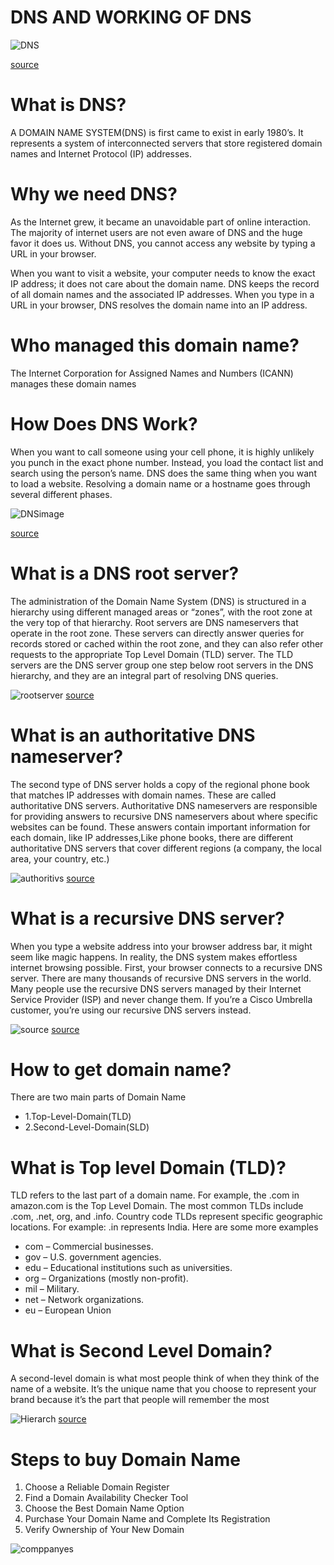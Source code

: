 # DNS AND WORKING OF DNS	
![DNS](https://phoenixnap.com/kb/wp-content/uploads/2021/04/what-is-a-domain-name-and-how-does-it-work.png)

[source](https://phoenixnap.com/kb/wp-content/uploads/2021/04/flush-dns-how-dns-works.png)

# What is DNS?
A DOMAIN NAME SYSTEM(DNS) is first came to exist in early 1980’s. It represents a system of interconnected servers that store registered domain names and Internet Protocol (IP) addresses.

# Why we need DNS?

As the Internet grew, it became an unavoidable part of online interaction. The majority of internet users are not even aware of DNS and the huge favor it does us. Without DNS, you cannot access any website by typing a URL in your browser. 

When you want to visit a website, your computer needs to know the exact IP address; it does not care about the domain name.
DNS keeps the record of all domain names and the associated IP addresses. When you type in a URL in your browser, DNS resolves the domain name into an IP address.

# Who managed this domain name?

The Internet Corporation for Assigned Names and Numbers (ICANN) manages these domain names

# How Does DNS Work?

When you want to call someone using your cell phone, it is highly unlikely you punch in the exact phone number. Instead, you load the contact list and search using the person’s name. DNS does the same thing when you want to load a website.
Resolving a domain name or a hostname goes through several different phases.

![DNSimage](https://phoenixnap.com/kb/wp-content/uploads/2021/04/flush-dns-how-dns-works.png)

[source](https://phoenixnap.com/kb/wp-content/uploads/2021/04/flush-dns-how-dns-works.png)

# What is a DNS root server?

The administration of the Domain Name System (DNS) is structured in a hierarchy using different managed areas or “zones”, with the root zone at the very top of that hierarchy. Root servers are DNS nameservers that operate in the root zone. These servers can directly answer queries for records stored or cached within the root zone, and they can also refer other requests to the appropriate Top Level Domain (TLD) server. The TLD servers are the DNS server group one step below root servers in the DNS hierarchy, and they are an integral part of resolving DNS queries.

![rootserver](https://www.cloudflare.com/img/learning/dns/glossary/dns-root-server/dns-root-server.png)
[source](https://www.cloudflare.com/img/learning/dns/glossary/dns-root-server/dns-root-server.png)


# What is an authoritative DNS nameserver?

The second type of DNS server holds a copy of the regional phone book that matches IP addresses with domain names. These are called authoritative DNS servers. Authoritative DNS nameservers are responsible for providing answers to recursive DNS nameservers about where specific websites can be found. These answers contain important information for each domain, like IP addresses,Like phone books, there are different authoritative DNS servers that cover different regions (a company, the local area, your country, etc.) 

![authoritivs](https://ns1.com/writable/articles/authoritative-recursive.png)
[source](https://ns1.com/writable/articles/authoritative-recursive.png)


# What is a recursive DNS server?

When you type a website address into your browser address bar, it might seem like magic happens. In reality, the DNS system makes effortless internet browsing possible. First, your browser connects to a recursive DNS server. There are many thousands of recursive DNS servers in the world.  Many people use the recursive DNS servers managed by their Internet Service Provider (ISP) and never change them. If you’re a Cisco Umbrella customer, you’re using our recursive DNS servers instead.

![source](https://cdn.umbrella.marketops.umbrella.com/wp-content/uploads/2020/06/16092413/What-is-the-difference-between-Authoritative-and-Recursive-DNS-Nameservers_Cisco-Umbrella-blog_DNS-server-diagram.jpg)
[source](https://cdn.umbrella.marketops.umbrella.com/wp-content/uploads/2020/06/16092413/What-is-the-difference-between-Authoritative-and-Recursive-DNS-Nameservers_Cisco-Umbrella-blog_DNS-server-diagram.jpg)

# How to get domain name?
There are two main parts of Domain Name
* 1.Top-Level-Domain(TLD)
* 2.Second-Level-Domain(SLD)

# What is Top level Domain (TLD)?

TLD refers to the last part of a domain name. For example, the .com in amazon.com is the Top Level Domain. The most common TLDs include .com, .net, org, and .info. Country code TLDs represent specific geographic locations. For example: .in represents India. Here are some more examples
* com – Commercial businesses.
*	gov – U.S. government agencies.
*	edu – Educational institutions such as   universities.
*	org – Organizations (mostly non-profit).
*	mil – Military.
*	net – Network organizations.
*	eu – European Union

# What is Second Level Domain?
A second-level domain is what most people think of when they think of the name of a website. It’s the unique name that you choose to represent your brand because it’s the part that people will remember the most

![Hierarch](https://www.inetdaemon.com/img/dns-hierarchy.gif)
[source](https://www.inetdaemon.com/img/dns-hierarchy.gif)



# Steps to buy Domain Name



1. Choose a Reliable Domain Register
2. Find a Domain Availability Checker Tool
3. Choose the Best Domain Name Option
4. Purchase Your Domain Name and Complete Its Registration
5. Verify Ownership of Your New Domain


![comppanyes](https://thingsinindia.in/wp-content/uploads/2018/03/Top-Domain-Registrar-in-India.jpg)


